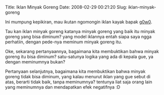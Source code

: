 Title: Iklan Minyak Goreng
Date: 2008-02-29 00:21:20
Slug: iklan-minyak-goreng

Ini mumpung kepikiran, mau ikutan ngomongin iklan kayak bapak [g0w0](http://blog.360.yahoo.com/element4l5).

Tau kan iklan minyak goreng katanya minyak goreng yang baik itu minyak goreng yang bisa diminum? yang model iklannya entah siapa saya ngga perhatiin, dengan pede-nya meminum minyak goreng itu.

Oke, sekarang pertanyaannya, bagaimana kita membuktikan bahwa minyak goreng itu bisa diminum? satu-satunya logika yang ada di kepala gue, ya dengan meminumnya bukan?

Pertanyaan selanjutnya, bagaimana kita membuktikan bahwa minyak goreng tidak bisa diminum, yang kalau menurut iklan yang gue sebut di atas, berarti tidak baik, tanpa meminumnya?
tentunya liat saja orang lain yang meminumnya dan mendapatkan efek negatifnya :D